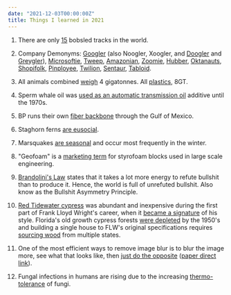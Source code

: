 ```yaml
---
date: "2021-12-03T00:00:00Z"
title: Things I learned in 2021
---
```



1. There are only [15](https://en.wikipedia.org/wiki/List_of_bobsleigh,_luge,_and_skeleton_tracks) bobsled tracks in the world.

1. Company Demonyms: [Googler](https://en.wiktionary.org/wiki/Googler) (also Noogler, Xoogler, and [Doogler](https://blog.google/inside-google/life-at-google/working-home-ruff-dooglers-make-it-little-better/) and [Greygler](https://diversity.google/commitments/)), [Microsoftie](https://en.wiktionary.org/wiki/Microsoftie), [Tweep](https://careers.twitter.com/en/tweep-life.html), [Amazonian](https://www.amazon.jobs/amazonians), [Zoomie](https://blog.zoom.us/how-zoomies-balance-working-from-home-during-a-pandemic/), [Hubber](https://github.com/about/diversity/communities-of-belonging), [Oktanauts](https://twitter.com/okta/status/1338556408980180993), [Shopifolk](https://twitter.com/goepoch/status/1138341366373601280), [Pinployee](https://www.eonline.com/news/555282/trendsetters-at-work-pinterest), [Twilion](https://www.twilio.com/blog/2015/05/whats-it-like-to-be-a-twilion.html), [Sentaur](https://blog.sentry.io/2020/12/21/sentaurs-and-celebrations), [Tabloid](http://mikepope.com/blog/DisplayBlog.aspx?permalink=2429).

1. All animals combined [weigh](https://www.nature.com/articles/s41586-020-3010-5.epdf) 4 gigatonnes. All [plastics](https://github.com/milo-lab/anthropogenic_mass), 8GT. 

1. Sperm whale oil was [used as an automatic transmission oil](https://www.nytimes.com/1975/04/17/archives/transmission-problems-in-cars-linked-to-ban-on-whale-killing.html) additive until the 1970s.

1. BP runs their own [fiber backbone](https://www.infrapedia.com/app) through the Gulf of Mexico.

1. Staghorn ferns [are eusocial](https://blog.pnas.org/2021/06/a-popular-household-fern-may-be-the-first-known-eusocial-plant/).

1. Marsquakes [are seasonal](https://www.sciencedirect.com/science/article/pii/S0012821X2100426X) and occur most frequently in the winter.

1. "Geofoam" is a [marketing term](https://theprepared.org/features-feed/on-geofoam) for styrofoam blocks used in large scale engineering. 

1. [Brandolini's Law](https://statmodeling.stat.columbia.edu/2019/01/28/bullshit-asymmetry-principle/) states that it takes a lot more energy to refute bullshit than to produce it. Hence, the world is full of unrefuted bullshit. Also know as the Bullshit Asymmetry Principle.

1. [Red Tidewater cypress](http://www.cypresswood.net/content/cypress-wood-and-lumber-product-information.php) was abundant and inexpensive during the first part of Frank Lloyd Wright's career, when it [became a signature](https://franklloydwright.org/willey-house-stories-part-9-hucksters-charlatans-and-petty-criminals/) of his style. Florida's old growth cypress forests [were depleted](https://www.fnai.org/arrow-site/history/history-forestry) by the 1950's and building a single house to FLW's original specifications requires [sourcing wood](http://www.buildingtheusonianhouse.com/thewood.html) from multiple states.

1. One of the most efficient ways to remove image blur is to blur the image more, see what that looks like, then [just do the opposite](https://ai.googleblog.com/2021/06/take-all-your-pictures-to-cleaners-with.html) ([paper direct link](https://arxiv.org/abs/2012.09322)).

1. Fungal infections in humans are rising due to the increasing [thermo-tolerance](https://journals.plos.org/plospathogens/article?id=10.1371/journal.ppat.1009503) of fungi.




